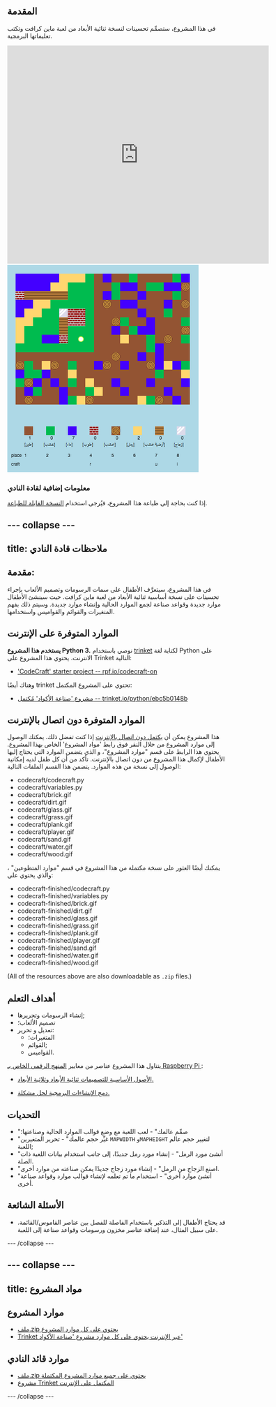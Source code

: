 ## المقدمة

في هذا المشروع، ستصمِّم تحسينات لنسخة ثنائية الأبعاد من لعبة ماين كرافت وتكتب تعليماتها البرمجية.

<div class="trinket">
  <iframe src="https://trinket.io/embed/python/ebc5b0148b?outputOnly=true&start=result" width="600" height="500" frameborder="0" marginwidth="0" marginheight="0" allowfullscreen>
  </iframe>
  <img src="images/craft-finished.png">
</div>

### معلومات إضافية لقادة النادي

إذا كنت بحاجة إلى طباعة هذا المشروع، فيُرجى استخدام [النسخة القابلة للطباعة](https://projects.raspberrypi.org/en/projects/codecraft/print).

## \--- collapse \---

## title: ملاحظات قادة النادي

## مقدمة:

في هذا المشروع، سيتعرَّف الأطفال على سمات الرسومات وتصميم الألعاب بإجراء تحسينات على نسخة أساسية ثنائية الأبعاد من لعبة ماين كرافت. حيث سينشئ الأطفال موارد جديدة وقواعد صناعة لجمع الموارد الحالية وإنشاء موارد جديدة. وسيتم ذلك بفهم المتغيرات والقوائم والقواميس واستخدامها.

## الموارد المتوفرة على الإنترنت

**يستخدم هذا المشروع Python 3.** نوصي باستخدام [trinket](https://trinket.io/) لكتابة لغة Python على الانترنت. يحتوي هذا المشروع على Trinket التالية:

+ ['CodeCraft' starter project -- rpf.io/codecraft-on](http://rpf.io/codecraft-on)

وهناك أيضًا trinket تحتوي على المشروع المكتمل:

+ [مشروع 'صناعة الأكواد' مُكتمل -- trinket.io/python/ebc5b0148b](https://trinket.io/python/ebc5b0148b)

## الموارد المتوفرة دون اتصال بالإنترنت

هذا المشروع يمكن أن [يكتمل دون اتصال بالإنترنت](https://www.codeclubprojects.org/en-GB/resources/python-working-offline/) إذا كنت تفضل ذلك. يمكنك الوصول إلى موارد المشروع من خلال النقر فوق رابط 'مواد المشروع' الخاص بهذا المشروع. يحتوي هذا الرابط على قسم "موارد المشروع"، و الذي يتضمن الموارد التي يحتاج إليها الأطفال لإكمال هذا المشروع من دون اتصال بالإنترنت. تأكد من أن كل طفل لديه إمكانية الوصول إلى نسخة من هذه الموارد. يتضمن هذا القسم الملفات التالية:

+ codecraft/codecraft.py
+ codecraft/variables.py
+ codecraft/brick.gif
+ codecraft/dirt.gif
+ codecraft/glass.gif
+ codecraft/grass.gif
+ codecraft/plank.gif
+ codecraft/player.gif
+ codecraft/sand.gif
+ codecraft/water.gif
+ codecraft/wood.gif

يمكنك أيضًا العثور على نسخة مكتملة من هذا المشروع في قسم "موارد المتطوعين" ، والذي يحتوي على:

+ codecraft-finished/codecraft.py
+ codecraft-finished/variables.py
+ codecraft-finished/brick.gif
+ codecraft-finished/dirt.gif
+ codecraft-finished/glass.gif
+ codecraft-finished/grass.gif
+ codecraft-finished/plank.gif
+ codecraft-finished/player.gif
+ codecraft-finished/sand.gif
+ codecraft-finished/water.gif
+ codecraft-finished/wood.gif

(All of the resources above are also downloadable as `.zip` files.)

## أهداف التعلم

+ إنشاء الرسومات وتحريرها;
+ تصميم الألعاب؛
+ تعديل و تحرير: 
    + المتغيرات؛
    + القوائم;
    + القواميس.

يتناول هذا المشروع عناصر من معايير [المنهج الرقمي الخاص بـ Raspberry Pi ](http://rpf.io/curriculum):

+ [الأصول الأساسية للتصميمات ثنائية الأبعاد وثلاثية الأبعاد.](https://www.raspberrypi.org/curriculum/design/creator)

+ [دمج الإنشاءات البرمجية لحل مشكلة.](https://www.raspberrypi.org/curriculum/programming/builder)

## التحديات

+ "صمِّم عالمك" - لعب اللعبة مع وضع قوالب الموارد الحالية وصناعتها؛
+ "غيِّر حجم عالمك" - تحرير المتغيرين `MAPWIDTH` و`MAPHEIGHT` لتغيير حجم عالم اللعبة;
+ "أنشئ مورد الرمل" - إنشاء مورد رمل جديدًا، إلى جانب استخدام بيانات اللعبة ذات الصلة.
+ "اصنع الزجاج من الرمل" - إنشاء مورد زجاج جديدًا يمكن صناعته من موارد أخرى.
+ "أنشئ موارد أخرى" - استخدام ما تم تعلمه لإنشاء قوالب موارد وقواعد صناعة أخرى.

## الأسئلة الشائعة

+ قد يحتاج الأطفال إلى التذكير باستخدام الفاصلة للفصل بين عناصر القاموس/القائمة. على سبيل المثال، عند إضافة عناصر مخزون ورسومات وقواعد صناعة إلى اللعبة.

\--- /collapse \---

## \--- collapse \---

## title: مواد المشروع

## موارد المشروع

+ [ملف.zip يحتوي على كل موارد المشروع](resources/codecraft-resources.zip)
+ [Trinket عبر الإنترنت يحتوي على كل موارد مشروع 'صناعة الأكواد'](http://rpf.io/codecraft-on)

## موارد قائد النادي

+ [ملف.zip يحتوي على جميع موارد المشروع المكتملة](solutions/codecraft-solution.zip)
+ [مشروع Trinket المكتمل على الإنترنت](https://trinket.io/python/ebc5b0148b)

\--- /collapse \---